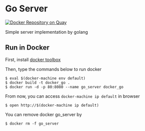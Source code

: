 # Go Server

[![Docker Repository on Quay](https://quay.io/repository/awakia/go_server/status?token=9ec28669-a67d-4153-b3e2-90342be83c81 "Docker Repository on Quay")](https://quay.io/repository/awakia/go_server)

Simple server implementation by golang

## Run in Docker

First, install [docker toolbox](https://www.docker.com/docker-toolbox)

Then, type the commands below to run docker

```
$ eval $(docker-machine env default)
$ docker build -t docker_go .
$ docker run -d -p 80:8080 --name go_server docker_go
```

From now, you can access `docker-machine ip default` in browser

```
$ open http://$(docker-machine ip default)
```

You can remove docker go_server by

```
$ docker rm -f go_server
```
